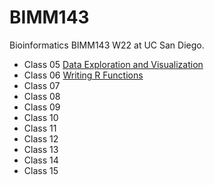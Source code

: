 # BIMM143
Bioinformatics BIMM143 W22 at UC San Diego.

- Class 05 [Data Exploration and Visualization](https://github.com/arifon134340/BIMM143/blob/main/class05/class05.pdf)
- Class 06 [Writing R Functions](https://github.com/arifon134340/BIMM143/blob/main/class06/class06.pdf)
- Class 07 
- Class 08
- Class 09
- Class 10
- Class 11
- Class 12
- Class 13
- Class 14
- Class 15

